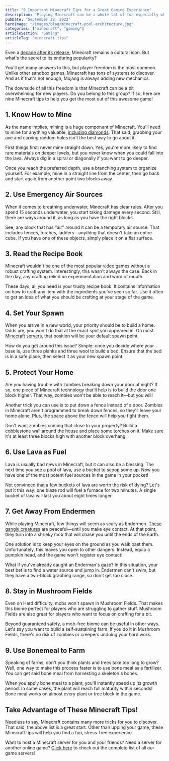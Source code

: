```yaml
---
title: "9 Important Minecraft Tips for a Great Gaming Experience"
description: "Playing Minecraft can be a whole lot of fun especially when you're good. You can learn more by checking out these Minecraft tips right here."
pubDate: "September 28, 2022"
heroImage: "/images/blog/minecraft-pool-architecture.jpg"
categories: ["minecraft", "gaming"]
articleSection: "Gaming"
articleTag: "minecraft tips"
---
```


Even a [decade after its release](https://www.pcmag.com/news/celebrating-a-blockbusting-decade-of-minecraft), Minecraft remains a cultural icon. But what's the secret to its enduring popularity?

You'll get many answers to this, but player freedom is the most common. Unlike other sandbox games, Minecraft has tons of systems to discover. And as if that's not enough, Mojang is always adding new mechanics.

The downside of all this freedom is that Minecraft can be a bit overwhelming for new players. Do you belong to this group? If so, here are nine Minecraft tips to help you get the most out of this awesome game!

## 1\. Know How to Mine

As the name implies, mining is a huge component of Minecraft. You'll need to mine for anything valuable, [including diamonds](https://www.businessinsider.com/guides/tech/how-to-find-diamonds-in-minecraft). That said, grabbing your axe and carving random holes isn't the best way to go about it.

First things first: never mine straight down. Yes, you're more likely to find rare materials on deeper levels, but you never know when you could fall into the lava. Always dig in a spiral or diagonally if you want to go deeper.

Once you reach the preferred depth, use a branching system to organize yourself. For example, mine in a straight line from the center, then go back and start again from another point two blocks away.

## 2\. Use Emergency Air Sources

When it comes to breathing underwater, Minecraft has clear rules. After you spend 15 seconds underwater, you start taking damage every second. Still, there are ways around it, as long as you have the right blocks.

See, any block that has "air" around it can be a temporary air source. That includes fences, torches, ladders—anything that doesn't take an entire cube. If you have one of these objects, simply place it on a flat surface.

## 3\. Read the Recipe Book

Minecraft wouldn't be one of the most popular video games without a robust crafting system. Interestingly, this wasn't always the case. Back in the day, any crafting relied on experimentation and word of mouth.

These days, all you need is your trusty recipe book. It contains information on how to craft any item with the ingredients you've seen so far. Use it often to get an idea of what you should be crafting at your stage of the game.

## 4\. Set Your Spawn

When you arrive in a new world, your priority should be to build a home. Odds are, you won't do that at the exact spot you appeared in. On most [Minecraft servers](https://aleforge.net/games/minecraft), that position will be your default spawn point.

How do you get around this issue? Simple: once you decide where your base is, use three planks and three wool to build a bed. Ensure that the bed is in a safe place, then select it as your new spawn point.

## 5. Protect Your Home

Are you having trouble with zombies breaking down your door at night? If so, one piece of Minecraft technology that'll help is to build the door one block higher. That way, zombies won't be able to reach it—but you will!

Another trick you can use is to put down a fence instead of a door. Zombies in Minecraft aren't programmed to break down fences, so they'll leave your home alone. Plus, the space above the fence will help you fight them.

Don't want zombies coming that close to your property? Build a cobblestone wall around the house and place some torches on it. Make sure it's at least three blocks high with another block overhang.

## 6\. Use Lava as Fuel

Lava is usually bad news in Minecraft, but it can also be a blessing. The next time you see a pool of lava, use a bucket to scoop some up. Now you have one of the most potent fuel sources in the game in your pocket!

Not convinced that a few buckets of lava are worth the risk of dying? Let's put it this way: one blaze rod will fuel a furnace for two minutes. A single bucket of lava will last you about eight times longer.

## 7\. Get Away From Endermen

While playing Minecraft, few things will seem as scary as Endermen. [These gangly creatures](https://www.thegamer.com/minecraft-things-you-didnt-know-about-endermen/) are peaceful—until you make eye contact. At that point, they turn into a shrieky mob that will chase you until the ends of the Earth.

One solution is to keep your eyes on the ground as you walk past them. Unfortunately, this leaves you open to other dangers. Instead, equip a pumpkin head, and the game won't register eye contact!

What if you've already caught an Enderman's gaze? In this situation, your best bet is to find a water source and jump in. Endermen can't swim, but they have a two-block grabbing range, so don't get too close.

## 8\. Stay in Mushroom Fields

Even on Hard difficulty, mobs won't spawn in Mushroom Fields. That makes this biome perfect for players who are struggling to gather stuff. Mushroom Fields are also great for players who want to focus on crafting for a bit.

Beyond guaranteed safety, a mob-free biome can be useful in other ways. Let's say you want to build a self-sustaining farm. If you do it in Mushroom Fields, there's no risk of zombies or creepers undoing your hard work.

## 9\. Use Bonemeal to Farm

Speaking of farms, don't you think plants and trees take too long to grow? Well, one way to make this process faster is to use bone meal as a fertilizer. You can get said bone meal from harvesting a skeleton's bones.

When you apply bone meal to a plant, you'll instantly speed up its growth period. In some cases, the plant will reach full maturity within seconds! Bone meal works on almost every plant or tree block in the game.

## Take Advantage of These Minecraft Tips!

Needless to say, Minecraft contains many more tricks for you to discover. That said, the above list is a great start. Other than upping your game, these Minecraft tips will help you find a fun, stress-free experience.

Want to host a Minecraft server for you and your friends? Need a server for another online game? [Click here](https://aleforge.net/gameservers) to check out the complete list of all our game servers!
